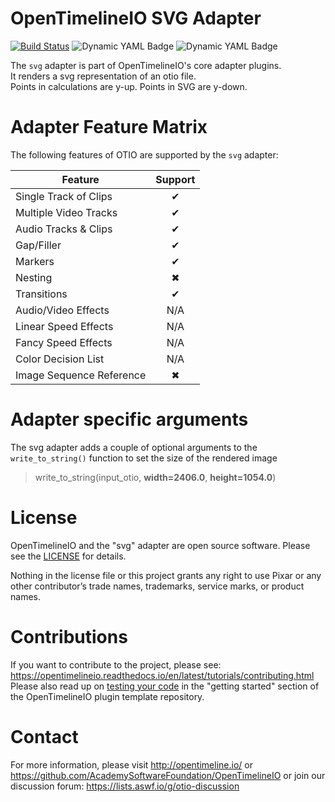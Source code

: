 # OpenTimelineIO SVG Adapter
[![Build Status](https://github.com/OpenTimelineIO/otio-svg-adapter/actions/workflows/ci.yaml/badge.svg)](https://github.com/OpenTimelineIO/otio-svg-adapter/actions/workflows/ci.yaml)
![Dynamic YAML Badge](https://img.shields.io/badge/dynamic/yaml?url=https%3A%2F%2Fraw.githubusercontent.com%2FOpenTimelineIO%2Fotio-svg-adapter%2Fmain%2F.github%2Fworkflows%2Fci.yaml&query=%24.jobs%5B%22test-plugin%22%5D.strategy.matrix%5B%22otio-version%22%5D&label=OpenTimelineIO)
![Dynamic YAML Badge](https://img.shields.io/badge/dynamic/yaml?url=https%3A%2F%2Fraw.githubusercontent.com%2FOpenTimelineIO%2Fotio-svg-adapter%2Fmain%2F.github%2Fworkflows%2Fci.yaml&query=%24.jobs%5B%22test-plugin%22%5D.strategy.matrix%5B%22python-version%22%5D&label=Python)

The `svg` adapter is part of OpenTimelineIO's core adapter plugins.  
It renders a svg representation of an otio file.  
Points in calculations are y-up. Points in SVG are y-down.

# Adapter Feature Matrix

The following features of OTIO are supported by the `svg` adapter:

|Feature                  | Support |
|-------------------------|:-------:|
|Single Track of Clips    |    ✔    |
|Multiple Video Tracks    |    ✔    |
|Audio Tracks & Clips     |    ✔    |
|Gap/Filler               |    ✔    |
|Markers                  |    ✔    |
|Nesting                  |    ✖    |
|Transitions              |    ✔    |
|Audio/Video Effects      |   N/A   |
|Linear Speed Effects     |   N/A   |
|Fancy Speed Effects      |   N/A   |
|Color Decision List      |   N/A   |
|Image Sequence Reference |    ✖    |

# Adapter specific arguments
The svg adapter adds a couple of optional arguments to the `write_to_string()` function to set the 
size of the rendered image
>write_to_string(input_otio, **width=2406.0**, **height=1054.0**)

# License
OpenTimelineIO and the "svg" adapter are open source software. 
Please see the [LICENSE](LICENSE) for details.

Nothing in the license file or this project grants any right to use Pixar or 
any other contributor’s trade names, trademarks, service marks, or product names.


# Contributions

If you want to contribute to the project, 
please see: https://opentimelineio.readthedocs.io/en/latest/tutorials/contributing.html  
Please also read up on [testing your code](https://github.com/OpenTimelineIO/otio-plugin-template#testing-your-plugin-during-development) 
in the "getting started" section of the OpenTimelineIO plugin template repository.

# Contact

For more information, please visit http://opentimeline.io/
or https://github.com/AcademySoftwareFoundation/OpenTimelineIO
or join our discussion forum: https://lists.aswf.io/g/otio-discussion
